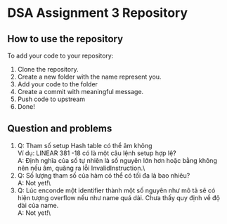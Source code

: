 # DSA  Assignment 3 Repository
## How to use the repository
To add your code to your repository:
1.	Clone the repository.
2.	Create a new folder with the name represent you.
3.	Add your code to the folder
4.	Create a commit with meaningful message.
5.	Push code to upstream
6.	Done!

## Question and problems
1.  Q: Tham số setup Hash table có thể âm không  
	   Ví dụ: LINEAR 381 -18 có là một câu lệnh setup hợp lệ?\
	A: Định nghĩa của số tự nhiên là số nguyên lớn hơn hoặc bằng không nên nếu âm, quăng ra lỗi InvalidInstruction.\
2.  Q: Số lượng tham số của hàm có thể có tối đa là bao nhiêu?\
    A: Not yet!\
3. 	Q: Lúc enconde một identifier thành một số nguyên như mô tả sẽ có hiện tượng overflow nếu như name quá dài. Chưa thấy quy định về  độ dài của name.\
	A: Not yet!\